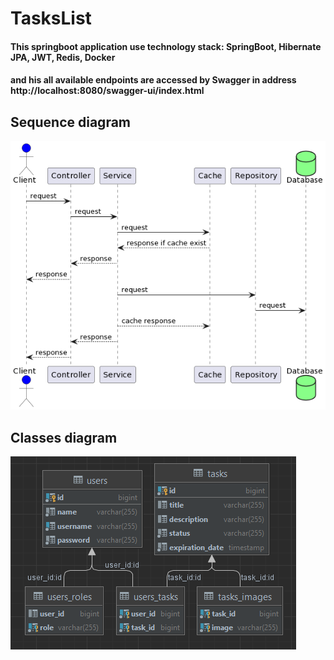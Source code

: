 # TasksList
#### This springboot application use technology stack: SpringBoot, Hibernate JPA, JWT, Redis, Docker
#### and his all available endpoints are accessed by Swagger in address http://localhost:8080/swagger-ui/index.html

## Sequence diagram

![Sequence diagram](docs/uml_sequence.png)
## Classes diagram

![Classes diagram](docs/diagramme_classes.png)
